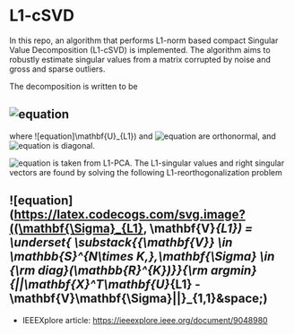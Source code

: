 # L1-cSVD
In this repo, an algorithm that performs L1-norm based compact Singular Value Decomposition (L1-cSVD) is implemented. The algorithm aims to robustly estimate singular values from a matrix corrupted by noise and gross and sparse outliers.

The decomposition is written to be

![equation](https://latex.codecogs.com/svg.image?\mathbf{X}\approx\mathbf{U}_{L1}\mathbf{\Sigma}_{L1}\mathbf{V}_{L1}^T&space;)
---
where ![equation]\mathbf{U}_{L1}) and ![equation](https://latex.codecogs.com/svg.image?\mathbf{V}_{L1}) are orthonormal, and ![equation](https://latex.codecogs.com/svg.image?\mathbf{\Sigma}_{L1}) is diagonal. 

![equation](https://latex.codecogs.com/svg.image?\mathbf{U}_{L1}) is taken from L1-PCA. The L1-singular values and right singular vectors are found by solving the following L1-reorthogonalization problem

![equation](https://latex.codecogs.com/svg.image?((\mathbf{\Sigma}_{L1}, \mathbf{V}_{L1}) = \underset{ \substack{{\mathbf{V}} \in \mathbb{S}^{N\times K,},\mathbf{\Sigma} \in {\rm diag}(\mathbb{R}^{K})}}{\rm argmin} {||\mathbf{X}^T\mathbf{U}_{L1} - \mathbf{V}\mathbf{\Sigma}||}_{1,1}&space;)
---

* IEEEXplore article: https://ieeexplore.ieee.org/document/9048980

